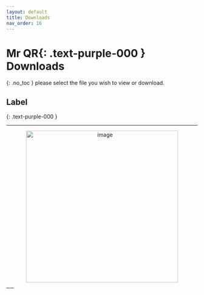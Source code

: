 ```yaml
---
layout: default
title: Downloads
nav_order: 16
---
```


<html>
<head>
<style>
.button {
  padding: 5px 12px;
  text-align: center;
  text-decoration: none;
  display: inline-block;
  font-size: 9px;
  margin: 4px 2px;
  cursor: pointer; }
.button1 {background-color: #555555;} /* Black */
.button2 {background-color: white;}
.button1 {color: white;}
.button2 {color: grey;}
.button1 {border: none;}
.button2 {border: 1px solid grey}
.button1 {border-radius: 5px;}
.button2 {border-radius: 5px;}
</style>
</head>
</html>

# **Mr QR**{: .text-purple-000 } **Downloads**
{: .no_toc }
please select the file you wish to view or download.

## Label
{: .text-purple-000 }
___

<div style="text-align: center;">
<a href="https://docs.mrqr.me/assets/images/Forms/stickers/MrQR_DB_Label.png" download="myimage">
  <img width="400" alt="image" src="https://docs.mrqr.me/assets/images/Forms/stickers/MrQR_DB_Label.png" /></a>
</div>
___
